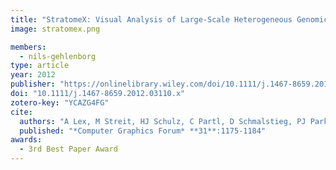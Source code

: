 ```yaml
---
title: "StratomeX: Visual Analysis of Large-Scale Heterogeneous Genomics Data for Cancer Subtype Characterization"
image: stratomex.png

members:
  - nils-gehlenborg
type: article
year: 2012
publisher: "https://onlinelibrary.wiley.com/doi/10.1111/j.1467-8659.2012.03110.x"
doi: "10.1111/j.1467-8659.2012.03110.x"
zotero-key: "YCAZG4FG"
cite:
  authors: "A Lex, M Streit, HJ Schulz, C Partl, D Schmalstieg, PJ Park, N Gehlenborg"
  published: "*Computer Graphics Forum* **31**:1175-1184"
awards:
  - 3rd Best Paper Award
---
```

